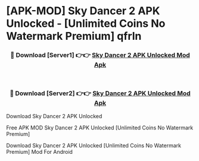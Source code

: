 # [APK-MOD] Sky Dancer 2 APK Unlocked - [Unlimited Coins No Watermark Premium] qfrln



<div align="center">
<h3>🔴 Download [Server1] 👉👉 <a href="https://momento.my/?title=Sky_Dancer_2_APK_Unlocked">Sky Dancer 2 APK Unlocked Mod Apk</a></h3><br>

<h3>🔴 Download [Server2] 👉👉 <a href="https://momento.my/?title=Sky_Dancer_2_APK_Unlocked">Sky Dancer 2 APK Unlocked Mod Apk</a></h3>
</div>



Download Sky Dancer 2 APK Unlocked 

Free APK MOD Sky Dancer 2 APK Unlocked [Unlimited Coins No Watermark Premium]

Download Sky Dancer 2 APK Unlocked [Unlimited Coins No Watermark Premium] Mod For Android
